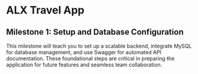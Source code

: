 # ALX Travel App

## Milestone 1: Setup and Database Configuration

This milestone will teach you to set up a scalable backend, integrate MySQL for
database management, and use Swagger for automated API documentation. These
foundational steps are critical in preparing the application for future features
and seamless team collaboration.
